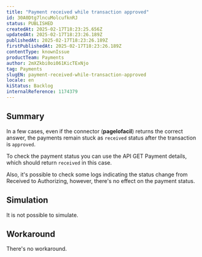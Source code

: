```yaml
---
title: "Payment received while transaction approved"
id: 30A0Dtg7lncuMolcufknRJ
status: PUBLISHED
createdAt: 2025-02-17T18:23:25.656Z
updatedAt: 2025-02-17T18:23:26.189Z
publishedAt: 2025-02-17T18:23:26.189Z
firstPublishedAt: 2025-02-17T18:23:26.189Z
contentType: knownIssue
productTeam: Payments
author: 2mXZkbi0oi061KicTExNjo
tag: Payments
slugEN: payment-received-while-transaction-approved
locale: en
kiStatus: Backlog
internalReference: 1174379
---
```


## Summary


In a few cases, even if the connector (**pagelofacil**) returns the correct answer, the payments remain stuck as `received` status after the transaction is `approved`.

To check the payment status you can use the API GET Payment details, which should return `received` in this case.

Also, it's possible to check some logs indicating the status change from Received to Authorizing, however, there's no effect on the payment status.


##

## Simulation


It is not possible to simulate.


##

## Workaround


There's no workaround.





